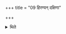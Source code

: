 +++
title = "09 हिरण्यन् दक्षिणा"

+++

<details><summary>थिते</summary>

हिरण्यं दक्षिणा ९
</details>
